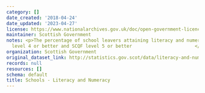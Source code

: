 ```yaml
---
category: []
date_created: '2018-04-24'
date_updated: '2023-04-27'
license: https://www.nationalarchives.gov.uk/doc/open-government-licence/version/3/
maintainer: Scottish Government
notes: <p>The percentage of school leavers attaining literacy and numeracy at SCQF
  level 4 or better and SCQF level 5 or better                       </p>
organization: Scottish Government
original_dataset_link: http://statistics.gov.scot/data/literacy-and-numeracy
records: null
resources: []
schema: default
title: Schools - Literacy and Numeracy
---
```

